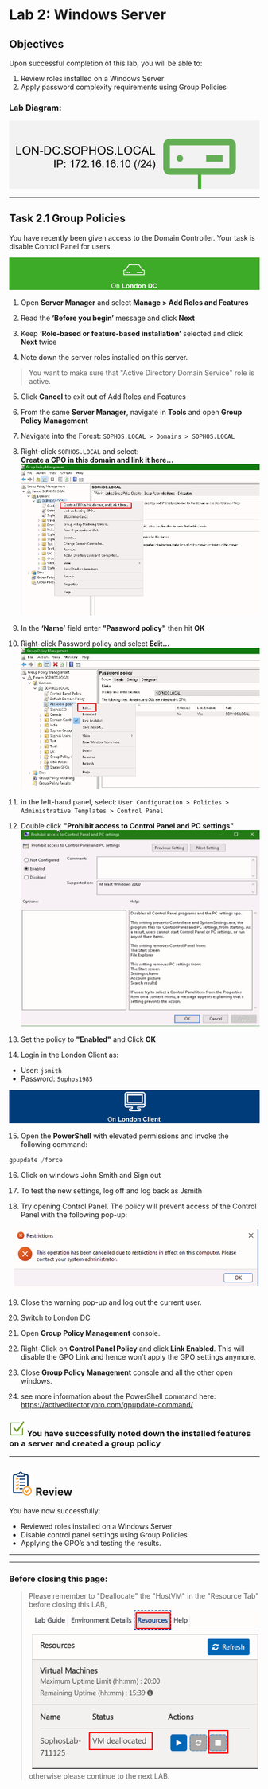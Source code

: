 # **Lab 2: Windows Server**

## Objectives
Upon successful completion of this lab, you will be able to: 
1.	Review roles installed on a Windows Server 
2.	Apply password complexity requirements using Group Policies 


### Lab Diagram:
![London DC](JPG/London%20DC%202.png)

***

## **Task 2.1** Group Policies
You have recently been given access to the Domain Controller. Your task is disable Control Panel for users.

![](JPG/London%20DC%204.png)
1. Open **Server Manager** and select **Manage > Add Roles and Features**  

2. Read the **‘Before you begin’** message and click **Next** 

3. Keep **‘Role-based or feature-based installation’** selected and click **Next** twice  

4. Note down the server roles installed on this server.   
> You want to make sure that "Active Directory Domain Service" role is active.

5. Click **Cancel** to exit out of Add Roles and Features 

6. From the same **Server Manager**, navigate in **Tools** and open **Group Policy Management** 



7. Navigate into the Forest: `SOPHOS.LOCAL > Domains > SOPHOS.LOCAL`

8. Right-click `SOPHOS.LOCAL` and select:   
**Create a GPO in this domain and link it here…**  
![](JPG/GroupPolicy1.jpg)

9. In the **‘Name’** field enter **"Password policy"** then hit **OK**   


 
10. Right-click Password policy and select **Edit…**  
![](JPG/GroupPolicy2.jpg)


11. in the left-hand panel, select: 
`User Configuration > Policies > Administrative Templates > Control Panel`

12. Double click **"Prohibit access to Control Panel and PC settings"**
![](JPG/2.1.12B.png)

13. Set the policy to **"Enabled"** and Click **OK**

14. Login in the London Client as:
* User: `jsmith`
* Password: `Sophos1985`

![](JPG/London%20Client.png)


15. Open the **PowerShell** with elevated permissions and invoke the following command:
```powershell
gpupdate /force
```

16. Click on windows John Smith and Sign out

17. To test the new settings, log off and log back as Jsmith

18. Try opening Control Panel. The policy will prevent access of the Control Panel with the following pop-up: 

![](JPG/popup.png)

19.	Close the warning pop-up and log out the current user.

20.	Switch to London DC

21.	Open **Group Policy Management** console.

22.	Right-Click on **Control Panel Policy** and click **Link Enabled**. This will disable the GPO Link and hence won’t apply the GPO settings anymore.

23.	Close **Group Policy Management** console and all the other open windows.

24.	see more information about the PowerShell command here: https://activedirectorypro.com/gpupdate-command/


### ![check](JPG/pngegg%20(1).png) You have successfully noted down the installed features on a server and created a group policy

***

## ![review](JPG/Review%2048.png) Review  ##

You have now successfully: 
*	Reviewed roles installed on a Windows Server
*	Disable control panel settings using Group Policies
*	Applying the GPO’s and testing the results.




***
***
### Before closing this page:
> Please remember to "Deallocate" the "HostVM" in the "Resource Tab" before closing this LAB, 
![](JPG/Deallocate%20the%20VM.png)
otherwise please continue to the next LAB.




